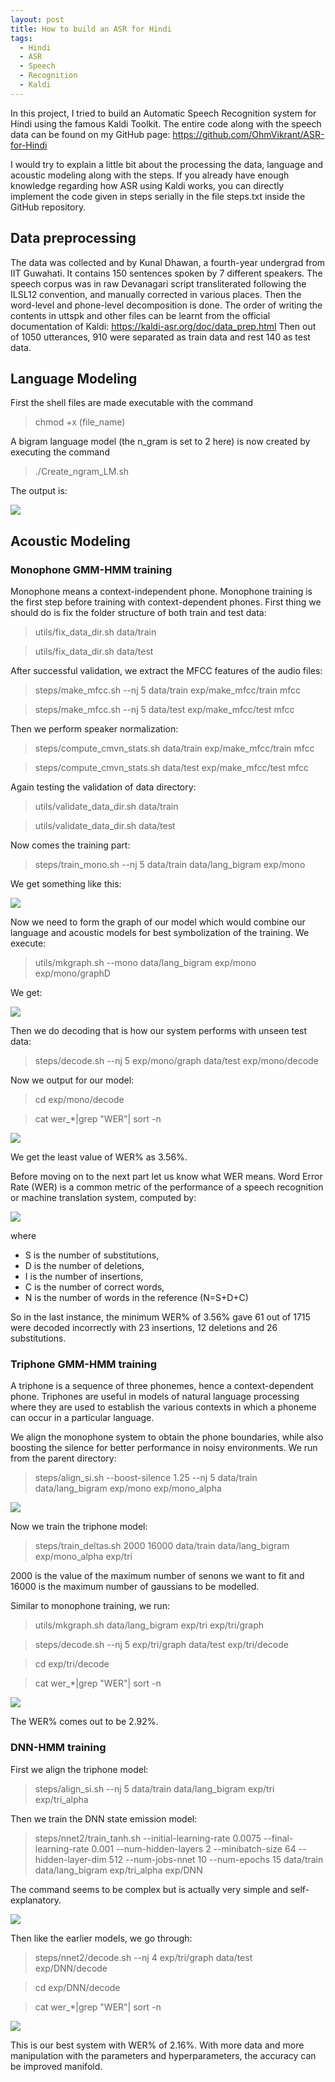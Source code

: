 ```yaml
---
layout: post
title: How to build an ASR for Hindi
tags:
  - Hindi
  - ASR
  - Speech
  - Recognition
  - Kaldi
---
```


In this project, I tried to build an Automatic Speech Recognition system for Hindi using the famous Kaldi Toolkit. The entire code along with the speech data can be found on my GitHub page: https://github.com/OhmVikrant/ASR-for-Hindi 

I would try to explain a little bit about the processing the data, language and acoustic modeling along with the steps. If you already have enough knowledge regarding how ASR using Kaldi works, you can directly implement the code given in steps serially in the file steps.txt inside the GitHub repository.

## Data preprocessing
The data was collected and by Kunal Dhawan, a fourth-year undergrad from IIT Guwahati. It contains 150 sentences spoken by 7 different speakers. The speech corpus was in raw Devanagari script transliterated following the ILSL12 convention, and manually corrected in various places. Then the word-level and phone-level decomposition is done. The order of writing the contents in uttspk and other files can be learnt from the official documentation of Kaldi: https://kaldi-asr.org/doc/data_prep.html Then out of 1050 utterances, 910 were separated as train data and rest 140 as test data.

## Language Modeling

First the shell files are made executable with the command

>chmod +x (file_name)

A bigram language model (the n_gram is set to 2 here) is now created by executing the command

>./Create_ngram_LM.sh

The output is: 

![](../pics/step2.png)

## Acoustic Modeling

### Monophone GMM-HMM training

Monophone means a context-independent phone. Monophone training is the first step before training with context-dependent phones.
First thing we should do is fix the folder structure of both train and test data:

> utils/fix_data_dir.sh data/train

> utils/fix_data_dir.sh data/test

After successful validation, we extract the MFCC features of the audio files:

> steps/make_mfcc.sh --nj 5 data/train exp/make_mfcc/train mfcc

> steps/make_mfcc.sh --nj 5 data/test exp/make_mfcc/test mfcc

Then we perform speaker normalization:

> steps/compute_cmvn_stats.sh data/train exp/make_mfcc/train mfcc

> steps/compute_cmvn_stats.sh data/test exp/make_mfcc/test mfcc

Again testing the validation of data directory:

> utils/validate_data_dir.sh data/train

> utils/validate_data_dir.sh data/test

Now comes the training part:

> steps/train_mono.sh --nj 5 data/train data/lang_bigram exp/mono

We get something like this:

![](../pics/step11.png)

Now we need to form the graph of our model which would combine our language and acoustic models for best symbolization of the training. We execute:

> utils/mkgraph.sh --mono data/lang_bigram exp/mono exp/mono/graphD

We get:

![](../pics/step12.png)

Then we do decoding that is how our system performs with unseen test data:

> steps/decode.sh --nj 5 exp/mono/graph data/test exp/mono/decode

Now we output for our model:

> cd exp/mono/decode

> cat wer_*|grep "WER"| sort -n

![](../pics/step15.png)

We get the least value of WER% as 3.56%.

Before moving on to the next part let us know what WER means. Word Error Rate (WER) is a common metric of the performance of a speech recognition or machine translation system, computed by:

![](../pics/WER.png)

where
* S is the number of substitutions,
* D is the number of deletions,
* I is the number of insertions,
* C is the number of correct words,
* N is the number of words in the reference (N=S+D+C)

So in the last instance, the minimum WER% of 3.56% gave 61 out of 1715 were decoded incorrectly with 23 insertions, 12 deletions and 26 substitutions.

### Triphone GMM-HMM training

A triphone is a sequence of three phonemes, hence a context-dependent phone. Triphones are useful in models of natural language processing where they are used to establish the various contexts in which a phoneme can occur in a particular language.

We align the monophone system to obtain the phone boundaries, while also boosting the silence for better performance in noisy environments. We run from the parent directory:

> steps/align_si.sh --boost-silence 1.25 --nj 5 data/train data/lang_bigram exp/mono exp/mono_alpha

![](../pics/step17.png)

Now we train the triphone model:

> steps/train_deltas.sh 2000 16000 data/train data/lang_bigram exp/mono_alpha exp/tri

2000 is the value of the maximum number of senons we want to fit and 16000 is the maximum number of gaussians to be modelled.

Similar to monophone training, we run:

> utils/mkgraph.sh data/lang_bigram exp/tri exp/tri/graph

> steps/decode.sh --nj 5 exp/tri/graph data/test exp/tri/decode

> cd exp/tri/decode

> cat wer_*|grep "WER"| sort -n

![](../pics/step22.png)

The WER% comes out to be 2.92%.

### DNN-HMM training  

First we align the triphone model:

> steps/align_si.sh --nj 5 data/train data/lang_bigram exp/tri exp/tri_alpha

Then we train the DNN state emission model:

> steps/nnet2/train_tanh.sh --initial-learning-rate 0.0075 --final-learning-rate 0.001 --num-hidden-layers 2 --minibatch-size 64 --hidden-layer-dim 512 --num-jobs-nnet 10 --num-epochs 15 data/train data/lang_bigram exp/tri_alpha exp/DNN

The command seems to be complex but is actually very simple and self-explanatory.

![](../pics/step25.png)

Then like the earlier models, we go through:

> steps/nnet2/decode.sh --nj 4 exp/tri/graph data/test exp/DNN/decode

> cd exp/DNN/decode

> cat wer_*|grep "WER"| sort -n

![](../pics/step28.png)

This is our best system with WER% of 2.16%. With more data and more manipulation with the parameters and hyperparameters, the accuracy can be improved manifold.
